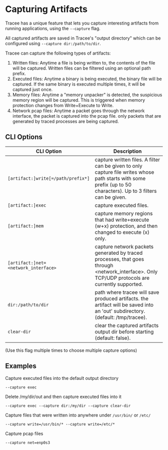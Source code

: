 # Capturing Artifacts

Tracee has a unique feature that lets you capture interesting artifacts from running applications, using the `--capture` flag.

All captured artifacts are saved in Tracee's "output directory" which can be configured using `--capture dir:/path/to/dir`.

Tracee can capture the following types of artifacts:

1. Written files: Anytime a file is being written to, the contents of the file will be captured. Written files can be filtered using an optional path prefix.
2. Executed files: Anytime a binary is being executed, the binary file will be captured. If the same binary is executed multiple times, it will be captured just once.
3. Memory files: Anytime a "memory unpacker" is detected, the suspicious memory region will be captured. This is triggered when memory protection changes from Write+Execute to Write.
4. Network pcap files: Anytime a packet goes through the network interface, the packet is captured into the pcap file. only packets that are generated by traced processes are being captured.

## CLI Options

CLI Option | Description
--- | ---
`[artifact:]write[=/path/prefix*]` | capture written files. A filter can be given to only capture file writes whose path starts with some prefix (up to 50 characters). Up to 3 filters can be given.
`[artifact:]exec` | capture executed files.
`[artifact:]mem` | capture memory regions that had write+execute (w+x) protection, and then changed to execute (x) only.
`[artifact:]net=<network_interface>` | capture network packets generated by traced processes, that goes through <network_interface>. Only TCP/UDP protocols are currently supported.
`dir:/path/to/dir` | path where tracee will save produced artifacts. the artifact will be saved into an 'out' subdirectory. (default: /tmp/tracee).
`clear-dir` | clear the captured artifacts output dir before starting (default: false).

(Use this flag multiple times to choose multiple capture options)

## Examples

Capture executed files into the default output directory

```
--capture exec
```

Delete /my/dir/out and then capture executed files into it

```
--capture exec --capture dir:/my/dir --capture clear-dir
```

Capture files that were written into anywhere under `/usr/bin/` or `/etc/`

```
--capture write=/usr/bin/* --capture write=/etc/* 
```

Capture pcap files

```
--capture net=enp0s3
```

